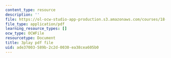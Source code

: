 ```yaml
---
content_type: resource
description: ''
file: https://ol-ocw-studio-app-production.s3.amazonaws.com/courses/18-065-matrix-methods-in-data-analysis-signal-processing-and-machine-learning-spring-2018/ade37003589b2c2d0030ea38cea605b0_xaSL8yFgqig.pdf
file_type: application/pdf
learning_resource_types: []
ocw_type: OCWFile
resourcetype: Document
title: 3play pdf file
uid: ade37003-589b-2c2d-0030-ea38cea605b0
---
```

